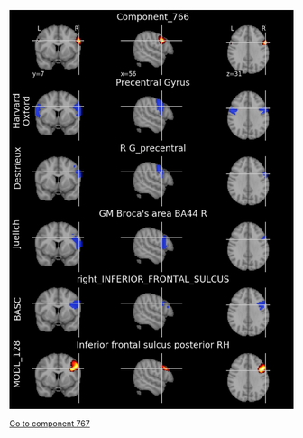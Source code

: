 


![766](preliminary/766.jpg "Component 766")

[Go to component 767](https://parietal-inria.github.io/MODL_atlas/1024/767 "Component 767")